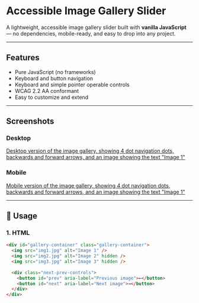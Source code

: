 # Accessible Image Gallery Slider

A lightweight, accessible image gallery slider built with **vanilla JavaScript** — no dependencies, mobile-ready, and easy to drop into any project.

---

## Features

- Pure JavaScript (no frameworks)
- Keyboard and button navigation
- Keyboard and simple pointer operable controls
- WCAG 2.2 AA conformant 
- Easy to customize and extend

---

## Screenshots

### Desktop
[Desktop version of the image gallery, showing 4 dot navigation dots, backwards and forward arrows, and an image showing the text "Image 1"](images/repo/desktop-demo.png)

### Mobile 
[Mobile version of the image gallery, showing 4 dot navigation dots, backwards and forward arrows, and an image showing the text "Image 1"](images/repo/mobile-demo.png)

---

## 🔧 Usage

### 1. **HTML**
```html
<div id="gallery-container" class="gallery-container">
  <img src="img1.jpg" alt="Image 1" />
  <img src="img2.jpg" alt="Image 2" hidden />
  <img src="img3.jpg" alt="Image 3" hidden />
  
  <div class="next-prev-controls">
    <button id="prev" aria-label="Previous image">←</button>
    <button id="next" aria-label="Next image">→</button>
  </div>
</div>